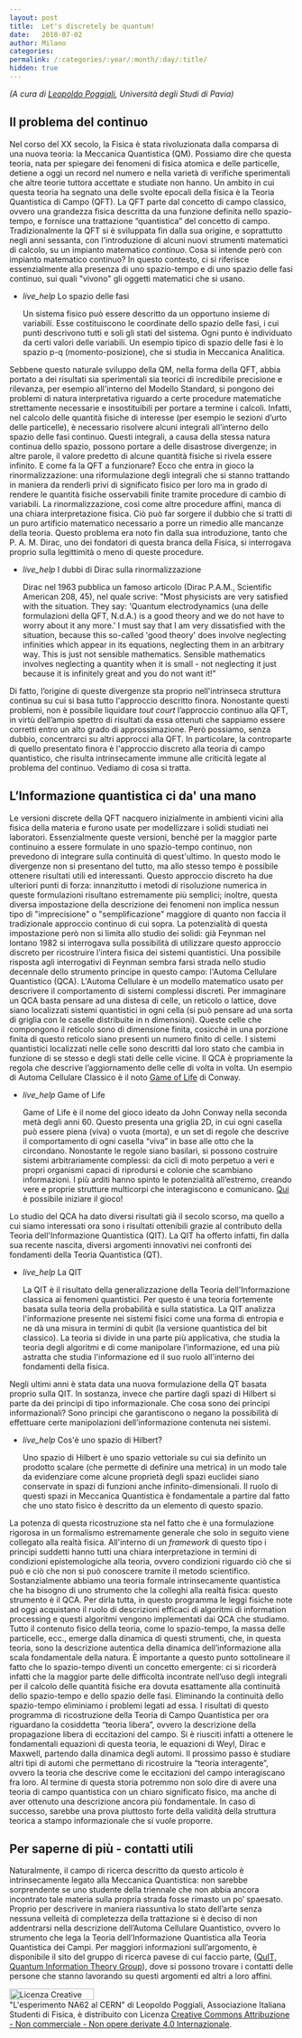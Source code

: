 ```yaml
---
layout: post
title:  Let's discretely be quantum!
date:   2018-07-02
author: Milano
categories:
permalink: /:categories/:year/:month/:day/:title/
hidden: true
---
```



_(A cura di [Leopoldo Poggiali](mailto:leopoldo.poggiali01@ateneopv.it), Università degli Studi di Pavia)_


## Il problema del continuo


Nel corso del XX secolo, la Fisica è stata rivoluzionata dalla comparsa di una nuova teoria: la Meccanica Quantistica (QM). Possiamo dire che questa teoria, nata per spiegare dei fenomeni di fisica atomica e delle particelle, detiene a oggi un record nel numero e nella varietà di verifiche sperimentali che altre teorie tuttora accettate e studiate non hanno. Un ambito in cui questa teoria ha segnato una delle svolte epocali della fisica è la Teoria Quantistica di Campo (QFT). La QFT parte dal concetto di campo classico, ovvero una grandezza fisica descritta da una funzione definita nello spazio-tempo, e fornisce una trattazione “quantistica” del concetto di campo. Tradizionalmente la QFT si è sviluppata fin dalla sua origine, e soprattutto negli anni sessanta, con l'introduzione di alcuni nuovi strumenti matematici di calcolo, su un impianto matematico _continuo_. Cosa si intende però con impianto matematico continuo? In questo contesto, ci si riferisce essenzialmente alla presenza di uno spazio-tempo e di uno spazio delle fasi continuo, sui quali "vivono" gli oggetti matematici che si usano.

<ul class="collapsible" data-collapsible="accordion">
    <li>
      <div class="collapsible-header"><i class="material-icons">live_help</i> Lo spazio delle fasi </div>
      <div class="collapsible-body">
          <p>
           Un sistema fisico può essere descritto da un opportuno insieme di variabili. Esse costituiscono le coordinate dello spazio delle fasi, i cui punti descrivono tutti e soli gli stati del sistema. Ogni punto è individuato da certi valori delle variabili. Un esempio tipico di spazio delle fasi è lo spazio p-q (momento-posizione), che si studia in Meccanica Analitica.
          </p>
      </div>
    </li>
</ul>


Sebbene questo naturale sviluppo della QM, nella forma della QFT, abbia portato a dei risultati sia sperimentali sia teorici di incredibile precisione e rilevanza, per esempio all'interno del Modello Standard, si pongono dei problemi di natura interpretativa riguardo a certe procedure matematiche strettamente necessarie e insostituibili per portare a termine i calcoli. Infatti, nel calcolo delle quantità fisiche di interesse (per esempio le sezioni d’urto delle particelle), è necessario risolvere alcuni integrali all’interno dello spazio delle fasi continuo. Questi integrali, a causa della stessa natura continua dello spazio, possono portare a delle disastrose divergenze; in altre parole, il valore predetto di alcune quantità fisiche si rivela essere infinito. E come fa la QFT a funzionare? Ecco che entra in gioco la rinormalizzazione: una riformulazione degli integrali che si stanno trattando in maniera da renderli privi di significato fisico per loro ma in grado di rendere le quantità fisiche osservabili finite tramite procedure di cambio di variabili. La rinormalizzazione, così come altre procedure affini, manca di una chiara interpretazione fisica. Ciò può far sorgere il dubbio che si tratti di un puro artificio matematico necessario a porre un rimedio alle mancanze della teoria. Questo problema era noto fin dalla sua introduzione, tanto che P. A. M. Dirac, uno dei fondatori di questa branca della Fisica, si interrogava proprio sulla legittimità o meno di queste procedure.

<ul class="collapsible" data-collapsible="accordion">
    <li>
      <div class="collapsible-header"><i class="material-icons">live_help</i> I dubbi di Dirac sulla rinormalizzazione </div>
      <div class="collapsible-body">
          <p>
           Dirac nel 1963 pubblica un famoso articolo (Dirac P.A.M., Scientific American 208, 45), nel quale scrive: "Most physicists are very satisfied with the situation. They say: 'Quantum electrodynamics (una delle formulazioni della QFT, N.d.A.) is a good theory and we do not have to worry about it any more.' I must say that I am very dissatisfied with the situation, because this so-called 'good theory' does involve neglecting infinities which appear in its equations, neglecting them in an arbitrary way. This is just not sensible mathematics. Sensible mathematics involves neglecting a quantity when it is small - not neglecting it just because it is infinitely great and you do not want it!"
          </p>
      </div>
    </li>
</ul>


Di fatto, l’origine di queste divergenze sta proprio nell'intrinseca struttura continua su cui si basa tutto l'approccio descritto finora. Nonostante questi problemi, non è possibile liquidare _tout court_ l’approccio continuo alla QFT, in virtù dell’ampio spettro di risultati da essa ottenuti che sappiamo essere corretti entro un alto grado di approssimazione. Però possiamo, senza dubbio, concentrarci su altri approcci alla QFT. In particolare, la controparte di quello presentato finora è l'approccio discreto alla teoria di campo quantistico, che risulta intrinsecamente immune alle criticità legate al problema del continuo. Vediamo di cosa si tratta.


## L’Informazione quantistica ci da' una mano

Le versioni discrete della QFT nacquero inizialmente in ambienti vicini alla fisica della materia e furono usate per modellizzare i solidi studiati nei laboratori. Essenzialmente queste versioni, benché per la maggior parte continuino a essere formulate in uno spazio-tempo continuo, non prevedono di integrare sulla continuità di quest'ultimo. In questo modo le divergenze non si presentano del tutto, ma allo stesso tempo è possibile ottenere risultati utili ed interessanti. Questo approccio discreto ha due ulteriori punti di forza: innanzitutto i metodi di risoluzione numerica in queste formulazioni risultano estremamente più semplici; inoltre, questa diversa impostazione della descrizione dei fenomeni non implica nessun tipo di "imprecisione" o "semplificazione" maggiore di quanto non faccia il tradizionale approccio continuo di cui sopra. La potenzialità di questa impostazione però non si limita allo studio dei solidi: già Feynman nel lontano 1982 si interrogava sulla possibilità di utilizzare questo approccio discreto per ricostruire l’intera fisica dei sistemi quantistici. Una possibile  risposta agli interrogativi di Feynman sembra farsi strada nello studio decennale dello strumento principe in questo campo: l'Automa Cellulare Quantistico (QCA). L'Automa Cellulare è un modello matematico usato per descrivere il comportamento di sistemi complessi discreti. Per immaginare un QCA basta pensare ad una distesa di celle, un reticolo o lattice, dove siano localizzati sistemi quantistici in ogni cella (si può pensare ad una sorta di griglia con le caselle distribuite in n dimensioni). Queste celle che compongono il reticolo sono di dimensione finita, cosicché in una porzione finita di questo reticolo siano presenti un numero finito di celle. I sistemi quantistici localizzati nelle celle sono descritti dal loro stato che cambia in funzione di se stesso e degli stati delle celle vicine. Il QCA è propriamente la regola che descrive l’aggiornamento delle celle di volta in volta. Un esempio di Automa Cellulare Classico è il noto [Game of Life](http://www.conwaylife.com/) di Conway.

<ul class="collapsible" data-collapsible="accordion">
    <li>
      <div class="collapsible-header"><i class="material-icons">live_help</i> Game of Life </div>
      <div class="collapsible-body">
          <p>
           Game of Life è il nome del gioco ideato da John Conway nella seconda metà degli anni 60. Questo presenta una griglia 2D, in cui ogni casella può essere piena (viva) o vuota (morta), e un set di regole che descrive il comportamento di ogni casella “viva” in base alle otto che la circondano. Nonostante le regole siano basilari, si possono costruire sistemi arbitrariamente complessi: da cicli di moto perpetuo a veri e propri organismi capaci di riprodursi e colonie che scambiano informazioni. I più arditi hanno spinto le potenzialità all’estremo, creando vere e proprie strutture multicorpi che interagiscono e comunicano. <a href="https://bitstorm.org/gameoflife/">Qui</a> è possibile iniziare il gioco!
          </p>
      </div>
    </li>
</ul>


Lo studio del QCA ha dato diversi risultati già il secolo scorso, ma quello a cui siamo interessati ora sono i risultati ottenibili grazie al contributo della Teoria dell'Informazione Quantistica (QIT). La QIT ha offerto infatti, fin dalla sua recente nascita, diversi argomenti innovativi nei confronti dei fondamenti della Teoria Quantistica (QT). 


<ul class="collapsible" data-collapsible="accordion">
    <li>
      <div class="collapsible-header"><i class="material-icons">live_help</i> La QIT </div>
      <div class="collapsible-body">
          <p>
           La QIT è il risultato della generalizzazione della Teoria dell'Informazione classica ai fenomeni quantistici. Per questo è una teoria fortemente basata sulla teoria della probabilità e sulla statistica. La QIT analizza l'informazione presente nei sistemi fisici come una forma di entropia e ne dà una misura in termini di qubit (la versione quantistica del bit classico). La teoria si divide in una parte più applicativa, che studia la teoria degli algoritmi e di come manipolare l’informazione, ed una più astratta che studia l'informazione ed il suo ruolo all'interno dei fondamenti della fisica.
          </p>
      </div>
    </li>
</ul>


Negli ultimi anni è stata data una nuova formulazione della QT basata proprio sulla QIT. In sostanza, invece che partire dagli spazi di Hilbert si parte da dei principi di tipo informazionale. Che cosa sono dei principi informazionali? Sono principi che garantiscono o negano la possibilità di effettuare certe manipolazioni dell’informazione contenuta nei sistemi. 


<ul class="collapsible" data-collapsible="accordion">
    <li>
      <div class="collapsible-header"><i class="material-icons">live_help</i> Cos'è uno spazio di Hilbert? </div>
      <div class="collapsible-body">
          <p>
           Uno spazio di Hilbert è uno spazio vettoriale su cui sia definito un prodotto scalare (che permette di definire una metrica) in un modo tale da evidenziare come alcune proprietà degli spazi euclidei siano conservate in spazi di funzioni anche infinito-dimensionali. Il ruolo di questi spazi in Meccanica Quantistica è fondamentale a partire dal fatto che uno stato fisico è descritto da un elemento di questo spazio.
          </p>
      </div>
    </li>
</ul>

La potenza di questa ricostruzione sta nel fatto che è una formulazione rigorosa in un formalismo estremamente generale che solo in seguito viene collegato alla realtà fisica. All'interno di un _framework_ di questo tipo i principi suddetti hanno tutti una chiara interpretazione in termini di condizioni epistemologiche alla teoria, ovvero condizioni riguardo ciò che si può e ciò che non si può conoscere tramite il metodo scientifico. Sostanzialmente abbiamo una teoria formale intrinsecamente quantistica che ha bisogno di uno strumento che la colleghi alla realtà fisica: questo strumento è il QCA. Per dirla tutta, in questo programma le leggi fisiche note ad oggi acquistano il ruolo di descrizioni efficaci di algoritmi di information processing e questi algoritmi vengono implementati dai QCA che studiamo. Tutto il contenuto fisico della teoria, come lo spazio-tempo, la massa delle particelle, ecc., emerge dalla dinamica di questi strumenti, che, in questa teoria, sono la descrizione autentica della dinamica dell’informazione alla scala fondamentale della natura. È importante a questo punto sottolineare il fatto che lo spazio-tempo diventi un concetto emergente: ci si ricorderà infatti che la maggior parte delle difficoltà incontrate nell’uso degli integrali per il calcolo delle quantità fisiche era dovuta esattamente alla continuità dello spazio-tempo e dello spazio delle fasi. Eliminando la continuità dello spazio-tempo eliminiamo i problemi legati ad essa. I risultati di questo programma di ricostruzione della Teoria di Campo Quantistica per ora riguardano la cosiddetta “teoria libera”, ovvero la descrizione della propagazione libera di eccitazioni del campo. Si è riusciti infatti a ottenere le fondamentali equazioni di questa teoria, le equazioni di Weyl, Dirac e Maxwell, partendo dalla dinamica degli automi. Il prossimo passo è studiare altri tipi di automi che permettano di ricostruire la “teoria interagente”, ovvero la teoria che descrive come le eccitazioni del campo interagiscano fra loro. Al termine di questa storia potremmo non solo dire di avere una teoria di campo quantistica con un chiaro significato fisico, ma anche di aver ottenuto una descrizione ancora più fondamentale. In caso di successo, sarebbe una prova piuttosto forte della validità della struttura teorica a stampo informazionale che si vuole proporre.


## Per saperne di più - contatti utili

Naturalmente, il campo di ricerca descritto da questo articolo è intrinsecamente legato alla Meccanica Quantistica: non sarebbe sorprendente se uno studente della triennale che non abbia ancora incontrato tale materia sulla propria strada fosse rimasto un po’ spaesato. Proprio per descrivere in maniera riassuntiva lo stato dell’arte senza nessuna velleità di completezza della trattazione si è deciso di non addentrarsi nella descrizione dell’Automa Cellulare Quantistico, ovvero lo strumento che lega la Teoria dell’Informazione Quantistica alla Teoria Quantistica dei Campi. Per maggiori informazioni sull’argomento, è disponibile il sito del gruppo di ricerca pavese di cui faccio parte, (<a href="http://www.qubit.it/">QuIT, Quantum Information Theory Group</a>), dove si possono trovare i contatti delle persone che stanno lavorando su questi argomenti ed altri a loro affini.

<a rel="license" href="http://creativecommons.org/licenses/by-nc-nd/4.0/"><img alt="Licenza Creative Commons" style="border-width:0; WIDTH:150px; HEIGHT:20px" src="https://i.creativecommons.org/l/by-nc-nd/4.0/80x15.png" align="middle" /></a><br /><span xmlns:dct="http://purl.org/dc/terms/" property="dct:title">"L'esperimento NA62 al CERN"</span> di<span xmlns:cc="http://creativecommons.org/ns#" property="cc:attributionName"> Leopoldo Poggiali, Associazione Italiana Studenti di Fisica,</span> è distribuito con Licenza <a rel="license" href="http://creativecommons.org/licenses/by-nc-nd/4.0/">Creative Commons Attribuzione - Non commerciale - Non opere derivate 4.0 Internazionale</a>.
